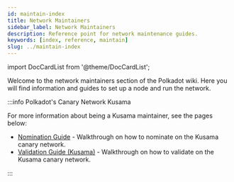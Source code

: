 ```yaml
---
id: maintain-index
title: Network Maintainers
sidebar_label: Network Maintainers
description: Reference point for network maintenance guides.
keywords: [index, reference, maintain]
slug: ../maintain-index
---
```


import DocCardList from '@theme/DocCardList';

Welcome to the network maintainers section of the Polkadot wiki. Here you will find information and
guides to set up a node and run the network.

<DocCardList />

:::info Polkadot's Canary Network Kusama

For more information about being a Kusama maintainer, see the pages below:

- [Nomination Guide](../learn/learn-nominator.md) - Walkthrough on how to nominate on the Kusama
  canary network.
- [Validation Guide (Kusama)](kusama/maintain-guides-how-to-validate-kusama.md) - Walkthrough on how
  to validate on the Kusama canary network.

:::
